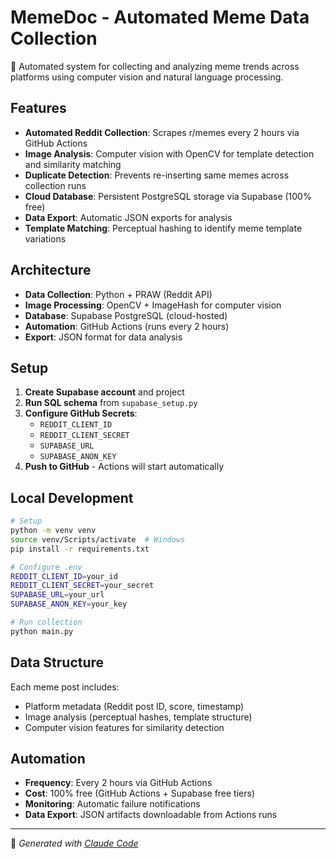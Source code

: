 # MemeDoc - Automated Meme Data Collection

🤖 Automated system for collecting and analyzing meme trends across platforms using computer vision and natural language processing.

## Features

- **Automated Reddit Collection**: Scrapes r/memes every 2 hours via GitHub Actions
- **Image Analysis**: Computer vision with OpenCV for template detection and similarity matching
- **Duplicate Detection**: Prevents re-inserting same memes across collection runs
- **Cloud Database**: Persistent PostgreSQL storage via Supabase (100% free)
- **Data Export**: Automatic JSON exports for analysis
- **Template Matching**: Perceptual hashing to identify meme template variations

## Architecture

- **Data Collection**: Python + PRAW (Reddit API)
- **Image Processing**: OpenCV + ImageHash for computer vision
- **Database**: Supabase PostgreSQL (cloud-hosted)
- **Automation**: GitHub Actions (runs every 2 hours)
- **Export**: JSON format for data analysis

## Setup

1. **Create Supabase account** and project
2. **Run SQL schema** from `supabase_setup.py`
3. **Configure GitHub Secrets**:
   - `REDDIT_CLIENT_ID`
   - `REDDIT_CLIENT_SECRET`
   - `SUPABASE_URL`
   - `SUPABASE_ANON_KEY`
4. **Push to GitHub** - Actions will start automatically

## Local Development

```bash
# Setup
python -m venv venv
source venv/Scripts/activate  # Windows
pip install -r requirements.txt

# Configure .env
REDDIT_CLIENT_ID=your_id
REDDIT_CLIENT_SECRET=your_secret
SUPABASE_URL=your_url
SUPABASE_ANON_KEY=your_key

# Run collection
python main.py
```

## Data Structure

Each meme post includes:
- Platform metadata (Reddit post ID, score, timestamp)
- Image analysis (perceptual hashes, template structure)
- Computer vision features for similarity detection

## Automation

- **Frequency**: Every 2 hours via GitHub Actions
- **Cost**: 100% free (GitHub Actions + Supabase free tiers)
- **Monitoring**: Automatic failure notifications
- **Data Export**: JSON artifacts downloadable from Actions runs

---

🤖 *Generated with [Claude Code](https://claude.ai/code)*